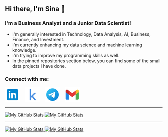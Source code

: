 ## Hi there, I'm Sina  👋 

### I'm a Business Analyst and a Junior Data Scientist!

- I'm generally interested in Technology, Data Analysis, AI, Business, Finance, and Investment.
- I'm currently enhancing my data science and machine learning knowledge.
- I'm trying to improve my programming skills as well.
- In the pinned repositories section below, you can find some of the small data projects I have done.



### Connect with me:

[![linkedin](./img/linkedin.png)](https://www.linkedin.com/in/sinaaghaee)
&nbsp;&nbsp;
[![kaggle](./img/icons8-kaggle-48.png)](https://www.kaggle.com/sinaaghaee)
&nbsp;&nbsp;
[![telegram](./img/icons8-telegram-app-48.png)](https://t.me/sinaaghaee)
&nbsp;&nbsp;
<a href="mailto:sinaaghaee21@gmail.com"> <img src="./img/icons8-gmail-48.png"> </a>

---


<a href="https://github.com/sinaaghaee#gh-light-mode-only">
  <img src="https://github-readme-stats-phi-orcin.vercel.app/api?username=sinaaghaee&show_icons=true&theme=default #gh-light-mode-only" alt="My GitHub Stats" />
</a>

<a href="https://github.com/sinaaghaee#gh-dark-mode-only">
  <img src="https://github-readme-stats-phi-orcin.vercel.app/api?username=sinaaghaee&show_icons=true&hide_border=false&title_color=ff652f&icon_color=FFE400&bg_color=09131B&text_color=ffffff&border_color=0c1a25&count_private=true#gh-dark-mode-only" alt="My GitHub Stats" />
</a>



---

<a href="https://github.com/sinaaghaee#gh-light-mode-only">
  <img src="https://github-readme-stats-phi-orcin.vercel.app/api/top-langs/?username=sinaaghaee&show_icons=true&theme=default #gh-light-mode-only" alt="My GitHub Stats" />
</a>

<a href="https://github.com/sinaaghaee#gh-dark-mode-only">
  <img src="https://github-readme-stats-phi-orcin.vercel.app/api/top-langs/?username=sinaaghaee&show_icons=true&hide_border=false&title_color=ff652f&icon_color=FFE400&bg_color=09131B&text_color=ffffff&border_color=0c1a25&count_private=true#gh-dark-mode-only" alt="My GitHub Stats" />
</a>



[linkedin]: https://www.linkedin.com/in/sinaaghaee/
[kaggle]: https://www.kaggle.com/sinaaghaee
[telegram]: https://t.me/sinaaghaee
